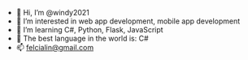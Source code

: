 - 👋 Hi, I’m @windy2021
- 👀 I’m interested in web app development, mobile app development
- 🌱 I’m learning C#, Python, Flask, JavaScript
- 💞️ The best language in the world is: C#
- 📫 felcialin@gmail.com

<!---
windy2021/windy2021 is a ✨ special ✨ repository because its `README.md` (this file) appears on your GitHub profile.
You can click the Preview link to take a look at your changes.
--->
